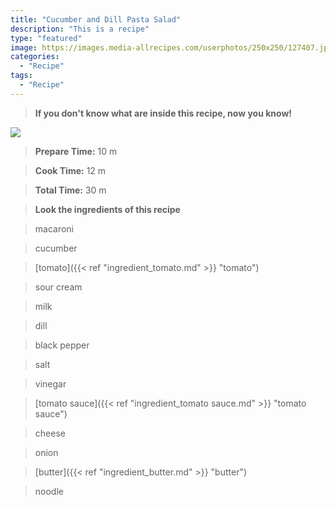 ```yaml
---
title: "Cucumber and Dill Pasta Salad"
description: "This is a recipe"
type: "featured"
image: https://images.media-allrecipes.com/userphotos/250x250/127407.jpg
categories: 
  - "Recipe"
tags: 
  - "Recipe"
---
```



>**If you don't know what are inside this recipe, now you know!**

![](../images/Recipes-Banner.jpg)
> **Prepare Time:** 10 m


> **Cook Time:** 12 m


> **Total Time:** 30 m

> **Look the ingredients of this recipe**

> macaroni

> cucumber

> [tomato]({{< ref "ingredient_tomato.md" >}} "tomato")

> sour cream

> milk

> dill

> black pepper

> salt

> vinegar

> [tomato sauce]({{< ref "ingredient_tomato sauce.md" >}} "tomato sauce")

> cheese

> onion

> [butter]({{< ref "ingredient_butter.md" >}} "butter")

> noodle

